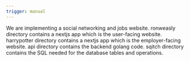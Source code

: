 ```yaml
---
trigger: manual
---
```


We are implementing a social networking and jobs website. ronweasly directory contains a nextjs app which is the user-facing website. harrypotter directory contains a nextjs app which is the employer-facing website. api directory contains the backend golang code. sqitch directory contains the SQL needed for the database tables and operations.